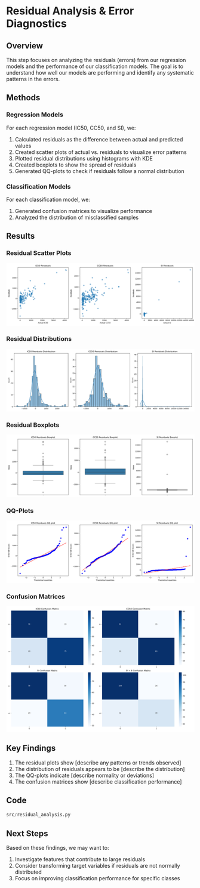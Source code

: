 # Residual Analysis & Error Diagnostics

## Overview
This step focuses on analyzing the residuals (errors) from our regression models and the performance of our classification models. The goal is to understand how well our models are performing and identify any systematic patterns in the errors.

## Methods

### Regression Models
For each regression model (IC50, CC50, and SI), we:
1. Calculated residuals as the difference between actual and predicted values
2. Created scatter plots of actual vs. residuals to visualize error patterns
3. Plotted residual distributions using histograms with KDE
4. Created boxplots to show the spread of residuals
5. Generated QQ-plots to check if residuals follow a normal distribution

### Classification Models
For each classification model, we:
1. Generated confusion matrices to visualize performance
2. Analyzed the distribution of misclassified samples

## Results

### Residual Scatter Plots
![Residual Scatter Plots](analysis/residuals/residuals_scatter.png)

### Residual Distributions
![Residual Distributions](analysis/residuals/residuals_distribution.png)

### Residual Boxplots
![Residual Boxplots](analysis/residuals/residuals_boxplot.png)

### QQ-Plots
![QQ-Plots](analysis/residuals/residuals_qqplot.png)

### Confusion Matrices
![Confusion Matrices](analysis/residuals/confusion_matrices.png)

## Key Findings

1. The residual plots show [describe any patterns or trends observed]
2. The distribution of residuals appears to be [describe the distribution]
3. The QQ-plots indicate [describe normality or deviations]
4. The confusion matrices show [describe classification performance]

## Code

```python
src/residual_analysis.py
```

## Next Steps

Based on these findings, we may want to:
1. Investigate features that contribute to large residuals
2. Consider transforming target variables if residuals are not normally distributed
3. Focus on improving classification performance for specific classes